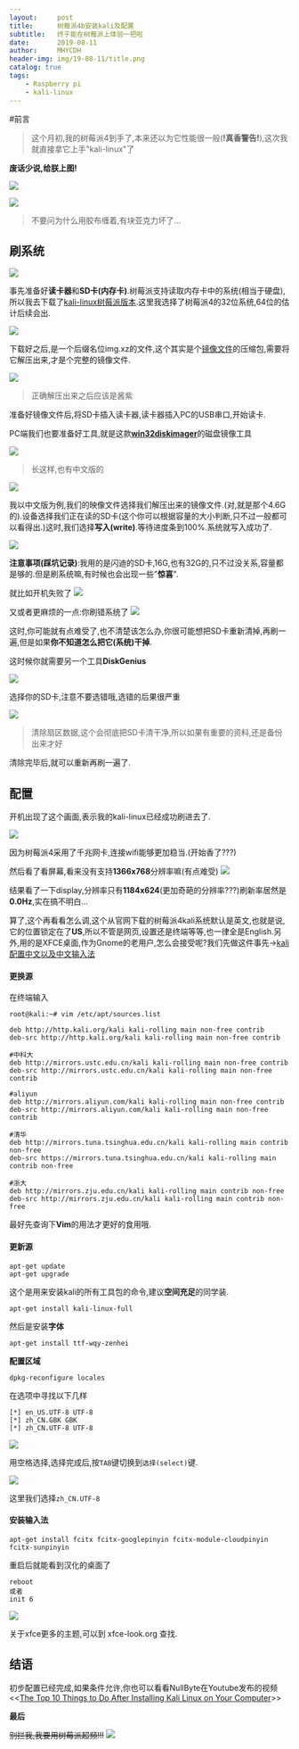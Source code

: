 ```yaml
---
layout:     post
title:      树莓派4b安装kali及配置
subtitle:   终于能在树莓派上体验一把啦
date:       2019-08-11
author:     MHYCDH
header-img: img/19-08-11/title.png
catalog: true
tags:
    - Raspberry pi
    - kali-linux
---
```


#前言
>这个月初,我的树莓派4到手了,本来还以为它性能很一般(**!真香警告!**),这次我就直接拿它上手"kali-linux"了

**废话少说,给朕上图!**

![](https://github.com/MHYCDH/MHYCDH.github.io/blob/master/img/19-08-11/1.jpg?raw=true)

![](https://github.com/MHYCDH/MHYCDH.github.io/blob/master/img/19-08-11/2.jpg?raw=true)

>不要问为什么用胶布缠着,有块亚克力坏了...

## 刷系统

![](https://github.com/MHYCDH/MHYCDH.github.io/blob/master/img/19-08-11/18.jpg?raw=true)

事先准备好**读卡器**和**SD卡(内存卡)**.树莓派支持读取内存卡中的系统(相当于硬盘),所以我去下载了[kali-linux树莓派版本](https://www.offensive-security.com/kali-linux-arm-images/).这里我选择了树莓派4的32位系统,64位的估计后续会出.

![](https://github.com/MHYCDH/MHYCDH.github.io/blob/master/img/19-08-11/3.PNG?raw=true)

下载好之后,是一个后缀名位img.xz的文件,这个其实是个[镜像文件](https://baike.baidu.com/item/%E7%B3%BB%E7%BB%9F%E9%95%9C%E5%83%8F%E6%96%87%E4%BB%B6/9553925)的压缩包,需要将它解压出来,才是个完整的镜像文件.

![](https://github.com/MHYCDH/MHYCDH.github.io/blob/master/img/19-08-11/4.PNG?raw=true)
>正确解压出来之后应该是酱紫


准备好镜像文件后,将SD卡插入读卡器,读卡器插入PC的USB串口,开始读卡.

PC端我们也要准备好工具,就是这款[**win32diskimager**](https://sourceforge.net/projects/win32diskimager/)的磁盘镜像工具

![](https://github.com/MHYCDH/MHYCDH.github.io/blob/master/img/19-08-11/5.jpg?raw=true)
>长这样,也有中文版的

![](https://github.com/MHYCDH/MHYCDH.github.io/blob/master/img/19-08-11/6.PNG?raw=true)


我以中文版为例,我们的映像文件选择我们解压出来的镜像文件.(对,就是那个4.6G的).设备选择我们正在读的SD卡(这个你可以根据容量的大小判断,只不过一般都可以看得出.)这时,我们选择**写入(write)**.等待进度条到100%.系统就写入成功了.

![](https://github.com/MHYCDH/MHYCDH.github.io/blob/master/img/19-08-11/7.gif?raw=true)

**注意事项(踩坑记录)**:我用的是闪迪的SD卡,16G,也有32G的,只不过没关系,容量都是够的.但是刷系统嘛,有时候也会出现一些"**惊喜**".

就比如开机失败了
![](https://github.com/MHYCDH/MHYCDH.github.io/blob/master/img/19-08-11/8.jpg?raw=true)

又或者更麻烦的一点:你刷错系统了
![](https://github.com/MHYCDH/MHYCDH.github.io/blob/master/img/19-08-11/9.jpg?raw=true)

这时,你可能就有点难受了,也不清楚该怎么办,你很可能想把SD卡重新清掉,再刷一遍,但是如果**你不知道怎么把它(系统)干掉**.

这时候你就需要另一个工具**DiskGenius**

![](https://github.com/MHYCDH/MHYCDH.github.io/blob/master/img/19-08-11/10.png?raw=true)

选择你的SD卡,注意不要选错哦,选错的后果很严重

![](https://github.com/MHYCDH/MHYCDH.github.io/blob/master/img/19-08-11/11.png?raw=true)
>清除扇区数据,这个会彻底把SD卡清干净,所以如果有重要的资料,还是备份出来才好

清除完毕后,就可以重新再刷一遍了.

## 配置

开机出现了这个画面,表示我的kali-linux已经成功刷进去了.

![](https://github.com/MHYCDH/MHYCDH.github.io/blob/master/img/19-08-11/12.jpg?raw=true)

因为树莓派4采用了千兆网卡,连接wifi能够更加稳当.(开始香了???)

然后看了看屏幕,看来没有支持**1366x768**分辨率嘛(有点难受)
![](https://github.com/MHYCDH/MHYCDH.github.io/blob/master/img/19-08-11/13.jpg?raw=true)


结果看了一下display,分辨率只有**1184x624**(更加奇葩的分辨率???)刷新率居然是**0.0Hz**,实在搞不明白...

算了,这个再看看怎么调,这个从官网下载的树莓派4kali系统默认是英文,也就是说,它的位置锁定在了**US**,所以不管是网页,设置还是终端等等,也一律全是English.另外,用的是XFCE桌面,作为Gnome的老用户,怎么会接受呢?我们先做这件事先->[kali配置中文以及中文输入法](https://www.jianshu.com/p/933625646dc8)

#### 更换源

在终端输入
```
root@kali:~# vim /etc/apt/sources.list

deb http://http.kali.org/kali kali-rolling main non-free contrib
deb-src http://http.kali.org/kali kali-rolling main non-free contrib

#中科大
deb http://mirrors.ustc.edu.cn/kali kali-rolling main non-free contrib
deb-src http://mirrors.ustc.edu.cn/kali kali-rolling main non-free contrib
 
#aliyun
deb http://mirrors.aliyun.com/kali kali-rolling main non-free contrib
deb-src http://mirrors.aliyun.com/kali kali-rolling main non-free contrib
 
#清华
deb http://mirrors.tuna.tsinghua.edu.cn/kali kali-rolling main contrib non-free
deb-src https://mirrors.tuna.tsinghua.edu.cn/kali kali-rolling main contrib non-free
 
#浙大
deb http://mirrors.zju.edu.cn/kali kali-rolling main contrib non-free
deb-src http://mirrors.zju.edu.cn/kali kali-rolling main contrib non-free
```
最好先查询下**Vim**的用法才更好的食用哦.

#### 更新源
```
apt-get update
apt-get upgrade
```

这个是用来安装kali的所有工具包的命令,建议**空间充足**的同学装.

`apt-get install kali-linux-full`

然后是安装**字体**

`apt-get install ttf-wqy-zenhei`

**配置区域**

`dpkg-reconfigure locales`

在选项中寻找以下几样
```
[*] en_US.UTF-8 UTF-8 
[*] zh_CN.GBK GBK
[*] zh_CN.UTF-8 UTF-8
```

![](https://github.com/MHYCDH/MHYCDH.github.io/blob/master/img/19-08-11/15.jpg?raw=true)

用空格选择,选择完成后,按`TAB`键切换到`选择(select)`键.

![](https://github.com/MHYCDH/MHYCDH.github.io/blob/master/img/19-08-11/14.jpg?raw=true)

这里我们选择`zh_CN.UTF-8`

#### 安装输入法

`apt-get install fcitx fcitx-googlepinyin fcitx-module-cloudpinyin fcitx-sunpinyin`

重启后就能看到汉化的桌面了
```
reboot
或者
init 6
```
![](https://github.com/MHYCDH/MHYCDH.github.io/blob/master/img/19-08-11/16.jpg?raw=true)

关于xfce更多的主题,可以到 xfce-look.org 查找.

## 结语

初步配置已经完成,如果条件允许,你也可以看看NullByte在Youtube发布的视频 <<[The Top 10 Things to Do After Installing Kali Linux on Your Computer](https://www.youtube.com/watch?v=8VL0K0rFgxw&t=410s)>>

**最后**

~~别拦我,我要用树莓派超频!!!~~
![](https://github.com/MHYCDH/MHYCDH.github.io/blob/master/img/19-08-11/17.gif?raw=true)

